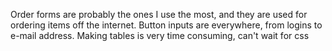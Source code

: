 Order forms are probably the ones I use the most, and they are used for ordering items off the internet.
Button inputs are everywhere, from logins to e-mail address.
Making tables is very time consuming, can't wait for css
